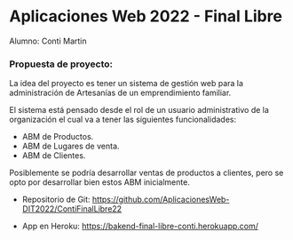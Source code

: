 # Aplicaciones Web 2022 - Final Libre

Alumno: Conti Martin 

### Propuesta de proyecto:

La idea del proyecto es tener un sistema de gestión web para la administración de Artesanías de un emprendimiento familiar.

El sistema está pensado desde el rol de un usuario administrativo de la organización el cual va a tener las siguientes funcionalidades:

- ABM de Productos.
- ABM de Lugares de venta.
- ABM de Clientes.

Posiblemente se podría desarrollar ventas de productos a clientes, pero se opto por desarrollar bien estos ABM inicialmente.

- Repositorio de Git:
https://github.com/AplicacionesWeb-DIT2022/ContiFinalLibre22

- App en Heroku: 
https://bakend-final-libre-conti.herokuapp.com/